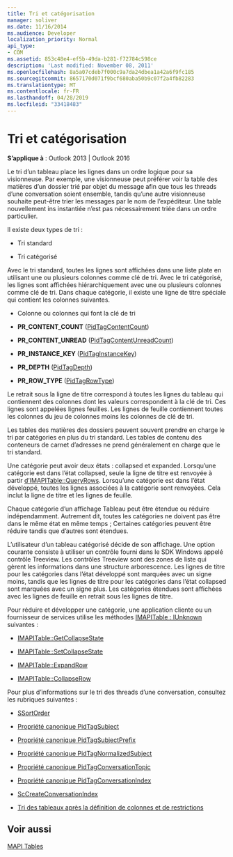 ```yaml
---
title: Tri et catégorisation
manager: soliver
ms.date: 11/16/2014
ms.audience: Developer
localization_priority: Normal
api_type:
- COM
ms.assetid: 853c48e4-ef5b-49da-b281-f72784c598ce
description: 'Last modified: November 08, 2011'
ms.openlocfilehash: 8a5a07cdeb7f000c9a7da24dbea1a42a6f9fc185
ms.sourcegitcommit: 8657170d071f9bcf680aba50b9c07f2a4fb82283
ms.translationtype: MT
ms.contentlocale: fr-FR
ms.lasthandoff: 04/28/2019
ms.locfileid: "33418483"
---
```

# <a name="sorting-and-categorization"></a>Tri et catégorisation

 
  
**S’applique à** : Outlook 2013 | Outlook 2016 
  
Le tri d’un tableau place les lignes dans un ordre logique pour sa visionneuse. Par exemple, une visionneuse peut préférer voir la table des matières d’un dossier trié par objet du message afin que tous les threads d’une conversation soient ensemble, tandis qu’une autre visionneuse souhaite peut-être trier les messages par le nom de l’expéditeur. Une table nouvellement ins instantiée n’est pas nécessairement triée dans un ordre particulier. 
  
Il existe deux types de tri :
  
- Tri standard
    
- Tri catégorisé 
    
Avec le tri standard, toutes les lignes sont affichées dans une liste plate en utilisant une ou plusieurs colonnes comme clé de tri. Avec le tri catégorisé, les lignes sont affichées hiérarchiquement avec une ou plusieurs colonnes comme clé de tri. Dans chaque catégorie, il existe une ligne de titre spéciale qui contient les colonnes suivantes.
  
- Colonne ou colonnes qui font la clé de tri
    
- **PR_CONTENT_COUNT** ([PidTagContentCount](pidtagcontentcount-canonical-property.md))
    
- **PR_CONTENT_UNREAD** ([PidTagContentUnreadCount](pidtagcontentunreadcount-canonical-property.md))
    
- **PR_INSTANCE_KEY** ([PidTagInstanceKey](pidtaginstancekey-canonical-property.md))
    
- **PR_DEPTH** ([PidTagDepth](pidtagdepth-canonical-property.md))
    
- **PR_ROW_TYPE** ([PidTagRowType](pidtagrowtype-canonical-property.md)) 
    
Le retrait sous la ligne de titre correspond à toutes les lignes du tableau qui contiennent des colonnes dont les valeurs correspondent à la clé de tri. Ces lignes sont appelées lignes feuilles. Les lignes de feuille contiennent toutes les colonnes du jeu de colonnes moins les colonnes de clé de tri. 
  
Les tables des matières des dossiers peuvent souvent prendre en charge le tri par catégories en plus du tri standard. Les tables de contenu des conteneurs de carnet d’adresses ne prend généralement en charge que le tri standard. 
  
Une catégorie peut avoir deux états : collapsed et expanded. Lorsqu’une catégorie est dans l’état collapsed, seule la ligne de titre est renvoyée à partir [d’IMAPITable::QueryRows](imapitable-queryrows.md). Lorsqu’une catégorie est dans l’état développé, toutes les lignes associées à la catégorie sont renvoyées. Cela inclut la ligne de titre et les lignes de feuille. 
  
Chaque catégorie d’un affichage Tableau peut être étendue ou réduire indépendamment. Autrement dit, toutes les catégories ne doivent pas être dans le même état en même temps ; Certaines catégories peuvent être réduire tandis que d’autres sont étendues. 
  
L’utilisateur d’un tableau catégorisé décide de son affichage. Une option courante consiste à utiliser un contrôle fourni dans le SDK Windows appelé contrôle Treeview. Les contrôles Treeview sont des zones de liste qui gèrent les informations dans une structure arborescence. Les lignes de titre pour les catégories dans l’état développé sont marquées avec un signe moins, tandis que les lignes de titre pour les catégories dans l’état collapsed sont marquées avec un signe plus. Les catégories étendues sont affichées avec les lignes de feuille en retrait sous les lignes de titre. 
  
Pour réduire et développer une catégorie, une application cliente ou un fournisseur de services utilise les méthodes [IMAPITable : IUnknown](imapitableiunknown.md) suivantes : 
  
- [IMAPITable::GetCollapseState](imapitable-getcollapsestate.md)
    
- [IMAPITable::SetCollapseState](imapitable-setcollapsestate.md)
    
- [IMAPITable::ExpandRow](imapitable-expandrow.md)
    
- [IMAPITable::CollapseRow](imapitable-collapserow.md)
    
Pour plus d’informations sur le tri des threads d’une conversation, consultez les rubriques suivantes :
  
- [SSortOrder](ssortorder.md)
    
- [Propriété canonique PidTagSubject](pidtagsubject-canonical-property.md)
    
- [Propriété canonique PidTagSubjectPrefix](pidtagsubjectprefix-canonical-property.md)
    
- [Propriété canonique PidTagNormalizedSubject](pidtagnormalizedsubject-canonical-property.md)
    
- [Propriété canonique PidTagConversationTopic](pidtagconversationtopic-canonical-property.md)
    
- [Propriété canonique PidTagConversationIndex](pidtagconversationindex-canonical-property.md)
    
- [ScCreateConversationIndex](sccreateconversationindex.md)
    
- [Tri des tableaux après la définition de colonnes et de restrictions](sorting-tables-after-setting-columns-and-restrictions.md)
    
## <a name="see-also"></a>Voir aussi



[MAPI Tables](mapi-tables.md)

